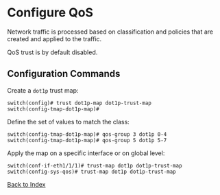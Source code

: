 # Configure QoS

Network traffic is processed based on classification and policies that are created and applied to the traffic.

QoS trust is by default disabled.

## Configuration Commands

Create a `dot1p` trust map:

```text
switch(config)# trust dot1p-map dot1p-trust-map
switch(config-tmap-dot1p-map)#
```

Define the set of values to match the class:

```text
switch(config-tmap-dot1p-map)# qos-group 3 dot1p 0-4
switch(config-tmap-dot1p-map)# qos-group 5 dot1p 5-7
```

Apply the map on a specific interface or on global level:

```text
switch(conf-if-eth1/1/1)# trust-map dot1p dot1p-trust-map
switch(config-sys-qos)# trust-map dot1p dot1p-trust-map
```

[Back to Index](index.md)
